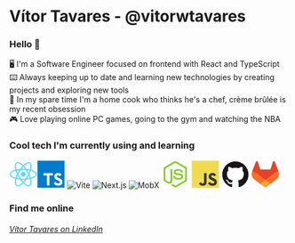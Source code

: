 # Vítor Tavares - @vitorwtavares

### Hello 🌊

🖥️ I'm a Software Engineer focused on frontend with React and TypeScript<br>
⌨️ Always keeping up to date and learning new technologies by creating projects and exploring new tools<br>
🍮 In my spare time I'm a home cook who thinks he's a chef, crème brûlée is my recent obsession<br>
🎮 Love playing online PC games, going to the gym and watching the NBA

### Cool tech I'm currently using and learning

<img alt="React.js" width="50" height="50" src="https://raw.githubusercontent.com/devicons/devicon/2809b567852a4648062a2d3e7c1c531367458c0b/icons/react/react-original.svg"><img alt="TypeScript" width="50" height="50" src="https://raw.githubusercontent.com/devicons/devicon/2809b567852a4648062a2d3e7c1c531367458c0b/icons/typescript/typescript-original.svg">
<img alt="Vite" width="50" height="50" src="https://vitejs.dev/logo-with-shadow.png">
<img alt="Next.js" width="50" height="50" src="https://seeklogo.com/images/N/next-js-logo-8FCFF51DD2-seeklogo.com.png">
<img alt="MobX" width="50" height="50" src="https://mobx.js.org/img/mobx.png">
<img alt="Node.js" width="50" height="50" src="https://raw.githubusercontent.com/devicons/devicon/2809b567852a4648062a2d3e7c1c531367458c0b/icons/nodejs/nodejs-original.svg">
<img alt="JavaScript" width="50" height="50" src="https://raw.githubusercontent.com/devicons/devicon/2809b567852a4648062a2d3e7c1c531367458c0b/icons/javascript/javascript-original.svg">
<img alt="Github" width="50" height="50" src="https://raw.githubusercontent.com/devicons/devicon/2809b567852a4648062a2d3e7c1c531367458c0b/icons/github/github-original.svg">
<img alt="Gitlab" width="50" height="50" src="https://raw.githubusercontent.com/devicons/devicon/2809b567852a4648062a2d3e7c1c531367458c0b/icons/gitlab/gitlab-original.svg">

### Find me online

###### [Vítor Tavares on LinkedIn](https://www.linkedin.com/in/vitorwtavares/?locale=en_US)
